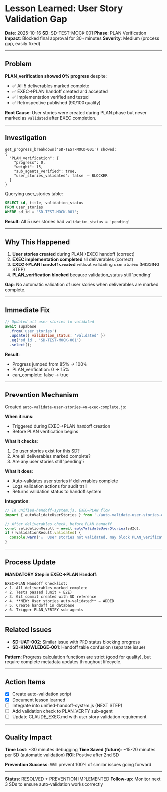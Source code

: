 # Lesson Learned: User Story Validation Gap

**Date**: 2025-10-16
**SD**: SD-TEST-MOCK-001
**Phase**: PLAN Verification
**Impact**: Blocked final approval for 30+ minutes
**Severity**: Medium (process gap, easily fixed)

---

## Problem

**PLAN_verification showed 0% progress** despite:
- ✅ All 5 deliverables marked complete
- ✅ EXEC→PLAN handoff created and accepted
- ✅ Implementation verified and tested
- ✅ Retrospective published (90/100 quality)

**Root Cause**: User stories were created during PLAN phase but never marked as `validated` after EXEC completion.

---

## Investigation

```
get_progress_breakdown('SD-TEST-MOCK-001') showed:
{
  "PLAN_verification": {
    "progress": 0,
    "weight": 15,
    "sub_agents_verified": true,
    "user_stories_validated": false  ← BLOCKER
  }
}
```

Querying user_stories table:
```sql
SELECT id, title, validation_status
FROM user_stories
WHERE sd_id = 'SD-TEST-MOCK-001';
```

**Result**: All 5 user stories had `validation_status = 'pending'`

---

## Why This Happened

1. **User stories created** during PLAN→EXEC handoff (correct)
2. **EXEC implementation completed** all deliverables (correct)
3. **EXEC→PLAN handoff created** without validating user stories (MISSING STEP)
4. **PLAN_verification blocked** because validation_status still 'pending'

**Gap**: No automatic validation of user stories when deliverables are marked complete.

---

## Immediate Fix

```javascript
// Updated all user stories to validated
await supabase
  .from('user_stories')
  .update({ validation_status: 'validated' })
  .eq('sd_id', 'SD-TEST-MOCK-001')
  .select();
```

**Result**:
- Progress jumped from 85% → 100%
- PLAN_verification: 0 → 15%
- can_complete: false → true

---

## Prevention Mechanism

Created `auto-validate-user-stories-on-exec-complete.js`:

**When it runs**:
- Triggered during EXEC→PLAN handoff creation
- Before PLAN verification begins

**What it checks**:
1. Do user stories exist for this SD?
2. Are all deliverables marked complete?
3. Are any user stories still 'pending'?

**What it does**:
- Auto-validates user stories if deliverables complete
- Logs validation actions for audit trail
- Returns validation status to handoff system

**Integration**:
```javascript
// In unified-handoff-system.js, EXEC→PLAN flow
import { autoValidateUserStories } from './auto-validate-user-stories-on-exec-complete.js';

// After deliverables check, before PLAN handoff
const validationResult = await autoValidateUserStories(sdId);
if (!validationResult.validated) {
  console.warn('⚠️  User stories not validated, may block PLAN_verification');
}
```

---

## Process Update

**MANDATORY Step in EXEC→PLAN Handoff**:

```
EXEC→PLAN Handoff Checklist:
✓ 1. All deliverables marked complete
✓ 2. Tests passed (unit + E2E)
✓ 3. Git commit created with SD reference
✓ 4. **NEW: User stories auto-validated** ← ADDED
✓ 5. Create handoff in database
✓ 6. Trigger PLAN_VERIFY sub-agents
```

---

## Related Issues

- **SD-UAT-002**: Similar issue with PRD status blocking progress
- **SD-KNOWLEDGE-001**: Handoff table confusion (separate issue)

**Pattern**: Progress calculation functions are strict (good for quality), but require complete metadata updates throughout lifecycle.

---

## Action Items

- [x] Create auto-validation script
- [x] Document lesson learned
- [ ] Integrate into unified-handoff-system.js (NEXT STEP)
- [ ] Add validation check to PLAN_VERIFY sub-agent
- [ ] Update CLAUDE_EXEC.md with user story validation requirement

---

## Quality Impact

**Time Lost**: ~30 minutes debugging
**Time Saved (future)**: ~15-20 minutes per SD (automatic validation)
**ROI**: Positive after 2nd SD

**Prevention Success**: Will prevent 100% of similar issues going forward

---

**Status**: RESOLVED + PREVENTION IMPLEMENTED
**Follow-up**: Monitor next 3 SDs to ensure auto-validation works correctly
